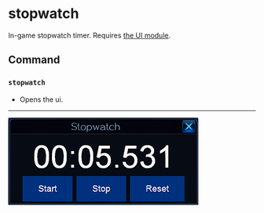 # stopwatch

In-game stopwatch timer. Requires [the UI module](https://github.com/pinkipi/ui).

## Command
### `stopwatch`
- Opens the ui.

---

![Image](https://github.com/teralove/stopwatch/blob/master/stopwatch-preview.png)